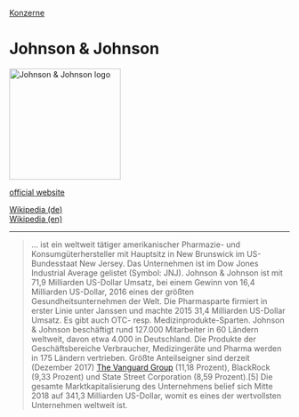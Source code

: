 [Konzerne](../konzerne.html)   

# Johnson & Johnson

<img src="https://upload.wikimedia.org/wikipedia/commons/e/e9/Johnson%26Johnson_Logo.svg" height="200" alt="Johnson & Johnson logo">

[official website](http://www.jnj.com/)

[Wikipedia (de)](https://de.wikipedia.org/wiki/Johnson_%26_Johnson)   
[Wikipedia (en)](https://en.wikipedia.org/wiki/Johnson_%26_Johnson)

---

> ... ist ein weltweit tätiger amerikanischer Pharmazie- und Konsumgüterhersteller mit Hauptsitz in New Brunswick im US-Bundesstaat New Jersey. Das Unternehmen ist im Dow Jones Industrial Average gelistet (Symbol: JNJ). Johnson & Johnson ist mit 71,9 Milliarden US-Dollar Umsatz, bei einem Gewinn von 16,4 Milliarden US-Dollar, 2016 eines der größten Gesundheitsunternehmen der Welt. Die Pharmasparte firmiert in erster Linie unter Janssen und machte 2015 31,4 Milliarden US-Dollar Umsatz. Es gibt auch OTC- resp. Medizinprodukte-Sparten.
Johnson & Johnson beschäftigt rund 127.000 Mitarbeiter in 60 Ländern weltweit, davon etwa 4.000 in Deutschland. Die Produkte der Geschäftsbereiche Verbraucher, Medizingeräte und Pharma werden in 175 Ländern vertrieben.
Größte Anteilseigner sind derzeit (Dezember 2017) [The Vanguard Group](vanguard_group.html) (11,18 Prozent), BlackRock (9,33 Prozent) und State Street Corporation (8,59 Prozent).[5] Die gesamte Marktkapitalisierung des Unternehmens belief sich Mitte 2018 auf 341,3 Milliarden US-Dollar, womit es eines der wertvollsten Unternehmen weltweit ist.
